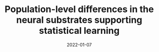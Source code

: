 ---
title: "Population-level differences in the neural substrates supporting statistical learning"
collection: publications
permalink: /publication/2022_population-level-differences-in-the-neural-substra
date: 2022-01-07
year: 2022
venue: 'PLoS Biology'
authors: 'Orpella J, Assaneo MF, Ripollés P, Noejovich L, López-Barroso D, de Diego Balaguer R, Poeppel D'
number: '195'
citation: 'Orpella J, Assaneo MF, Ripollés P, Noejovich L, López-Barroso D, de Diego Balaguer R, Poeppel D (2022). Population-level differences in the neural substrates supporting statistical learning. PLoS Biology.'
category: 'article'
---